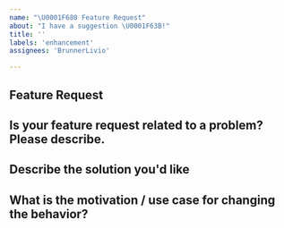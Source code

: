 ```yaml
---
name: "\U0001F680 Feature Request"
about: "I have a suggestion \U0001F63B!"
title: ''
labels: 'enhancement'
assignees: 'BrunnerLivio'

---
```


## Feature Request

## Is your feature request related to a problem? Please describe.
<!-- A clear and concise description of what the problem is. Ex. I have an issue when [...] -->

## Describe the solution you'd like
<!-- A clear and concise description of what you want to happen. Add any considered drawbacks. -->

## What is the motivation / use case for changing the behavior?
<!-- Describe the motivation or the concrete use case. -->